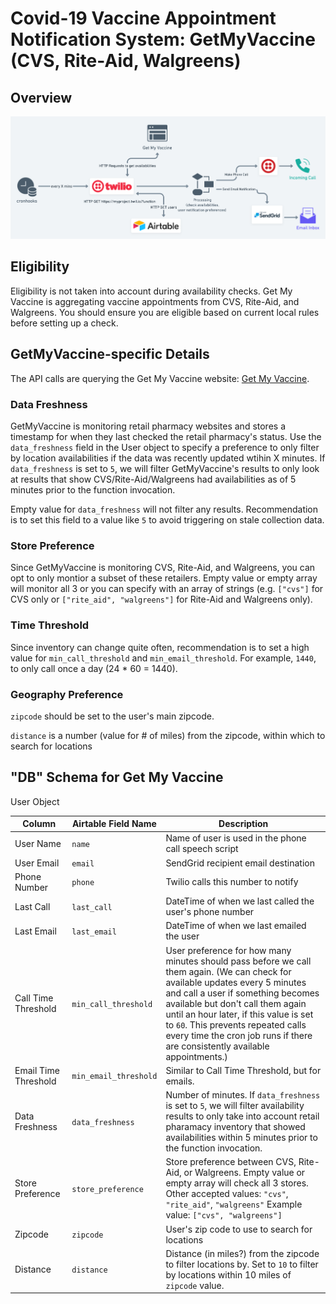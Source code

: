 # Covid-19 Vaccine Appointment Notification System: GetMyVaccine (CVS, Rite-Aid, Walgreens)

## Overview

![Service Diagram](assets/services.png)

## Eligibility

Eligibility is not taken into account during availability checks. Get My Vaccine is aggregating vaccine appointments from CVS, Rite-Aid, and Walgreens. You should ensure you are eligible based on current local rules before setting up a check.

## GetMyVaccine-specific Details

The API calls are querying the Get My Vaccine website: [Get My Vaccine](https://www.getmyvaccine.org/). 

### Data Freshness

GetMyVaccine is monitoring retail pharmacy websites and stores a timestamp for when they last checked the retail pharmacy's status. Use the `data_freshness` field in the User object to specify a preference to only filter by location availabilities if the data was recently updated wtihin X minutes. If `data_freshness` is set to `5`, we will filter GetMyVaccine's results to only look at results that show CVS/Rite-Aid/Walgreens had availabilities as of 5 minutes prior to the function invocation. 

Empty value for `data_freshness` will not filter any results. Recommendation is to set this field to a value like `5` to avoid triggering on stale collection data.

### Store Preference

Since GetMyVaccine is monitoring CVS, Rite-Aid, and Walgreens, you can opt to only montior a subset of these retailers. Empty value or empty array will monitor all 3 or you can specify with an array of strings (e.g. `["cvs"]` for CVS only or `["rite_aid", "walgreens"]` for Rite-Aid and Walgreens only).

### Time Threshold

Since inventory can change quite often, recommendation is to set a high value for `min_call_threshold` and `min_email_threshold`. For example, `1440`, to only call once a day (24 * 60 = 1440).

### Geography Preference

`zipcode` should be set to the user's main zipcode.

`distance` is a number (value for # of miles) from the zipcode, within which to search for locations


## "DB" Schema for Get My Vaccine

User Object

| Column      | Airtable Field Name | Description |
| ----------- | ----------- | ----------- |
| User Name      | `name`       | Name of user is used in the phone call speech script |
| User Email   | `email`        | SendGrid recipient email destination |
| Phone Number   | `phone`        | Twilio calls this number to notify |
| Last Call   | `last_call`        | DateTime of when we last called the user's phone number |
| Last Email   | `last_email`        | DateTime of when we last emailed the user |
| Call Time Threshold   | `min_call_threshold`        | User preference for how many minutes should pass before we call them again. (We can check for available updates every 5 minutes and call a user if something becomes available but don't call them again until an hour later, if this value is set to `60`. This prevents repeated calls every time the cron job runs if there are consistently available appointments.) |
| Email Time Threshold   | `min_email_threshold`        | Similar to Call Time Threshold, but for emails. |
| Data Freshness   | `data_freshness`        | Number of minutes. If `data_freshness` is set to `5`, we will filter availability results to only take into account retail pharamacy inventory that showed availabilities within 5 minutes prior to the function invocation.   |
| Store Preference   | `store_preference`        | Store preference between CVS, Rite-Aid, or Walgreens. Empty value or empty array will check all 3 stores. Other accepted values: `"cvs"`, `"rite_aid"`, `"walgreens"` Example value: `["cvs", "walgreens"]` |
| Zipcode   | `zipcode`        | User's zip code to use to search for locations |
| Distance   | `distance`        | Distance (in miles?) from the zipcode to filter locations by. Set to `10` to filter by locations within 10 miles of `zipcode` value. |
